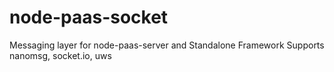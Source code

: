 # node-paas-socket
Messaging layer for node-paas-server and Standalone Framework Supports nanomsg, socket.io, uws
